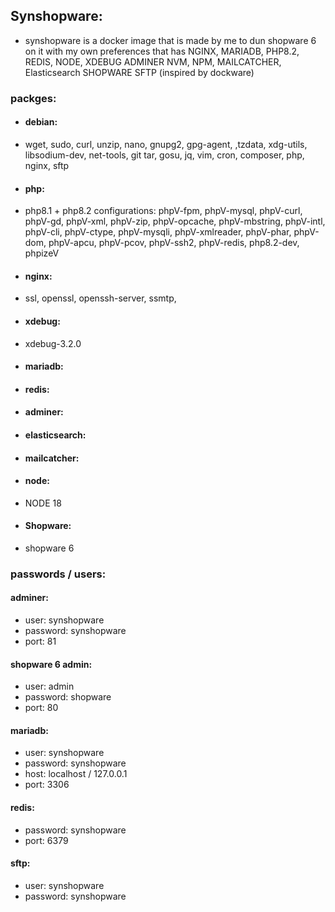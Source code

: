 ## Synshopware:
- synshopware is a docker image that is made by me to dun shopware 6 on it with my
own preferences that has NGINX, MARIADB, PHP8.2, REDIS, NODE, XDEBUG ADMINER
NVM,  NPM, MAILCATCHER, Elasticsearch SHOPWARE SFTP (inspired by dockware)

### packges:
- #### debian:
- wget, sudo, curl, unzip, nano, gnupg2, gpg-agent, ,tzdata, xdg-utils,
libsodium-dev, net-tools, git tar, gosu, jq, vim, cron, composer, php,
nginx, sftp

- #### php:
- php8.1 + php8.2 configurations: phpV-fpm, phpV-mysql, phpV-curl, phpV-gd,
phpV-xml, phpV-zip, phpV-opcache, phpV-mbstring, phpV-intl, phpV-cli, phpV-ctype, 
phpV-mysqli, phpV-xmlreader, phpV-phar, phpV-dom, phpV-apcu, phpV-pcov, phpV-ssh2,
phpV-redis, php8.2-dev, phpizeV

- #### nginx:
- ssl, openssl, openssh-server, ssmtp,

- #### xdebug:
- xdebug-3.2.0

- #### mariadb:
- #### redis:
- #### adminer:
- #### elasticsearch:
- #### mailcatcher:
- #### node: 
- NODE 18
- #### Shopware:
- shopware 6

### passwords / users:
#### adminer:
- user: synshopware
- password: synshopware
- port: 81
#### shopware 6 admin:
- user: admin
- password: shopware
- port: 80
#### mariadb:
- user: synshopware
- password: synshopware
- host: localhost / 127.0.0.1
- port: 3306
#### redis:
- password: synshopware
- port: 6379
#### sftp: 
- user: synshopware
- password: synshopware